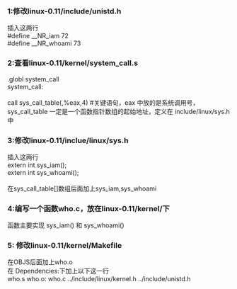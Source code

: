 ### 1:修改linux-0.11/include/unistd.h
插入这两行</br>
#define __NR_iam        72</br>
#define __NR_whoami   	73</br>
### 2:查看linux-0.11/kernel/system_call.s
.globl system_call</br>
system_call:</br>
</br>
call sys_call_table(,%eax,4)    #关键语句，eax 中放的是系统调用号，sys_call_table 一定是一个函数指针数组的起始地址，定义在 include/linux/sys.h 中</br>
### 3:修改linux-0.11/inclue/linux/sys.h
插入这两行</br>
extern int sys_iam();     </br> 
extern int sys_whoami(); </br>
</br>
在sys_call_table[]数组后面加上sys_iam,sys_whoami  </br>
### 4:编写一个函数who.c，放在linux-0.11/kernel/下
函数主要实现 sys_iam() 和 sys_whoami()
### 5: 修改linux-0.11/kernel/Makefile
在OBJS后面加上who.o </br>
在 Dependencies:下加上以下这一行</br>
who.s who.o: who.c ../include/linux/kernel.h ../include/unistd.h
